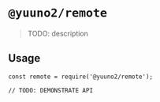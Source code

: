 # `@yuuno2/remote`

> TODO: description

## Usage

```
const remote = require('@yuuno2/remote');

// TODO: DEMONSTRATE API
```
